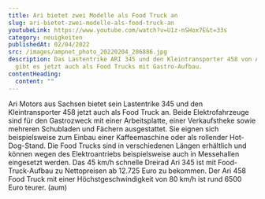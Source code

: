 ```yaml
---
title: Ari bietet zwei Modelle als Food Truck an
slug: ari-bietet-zwei-modelle-als-food-truck-an
youtubeLink: https://www.youtube.com/watch?v=U1z-nSHox7E&t=33s
category: neuigkeiten
publishedAt: 02/04/2022
src: /images/ampnet_photo_20220204_206886.jpg
description: Das Lastentrike ARI 345 und den Kleintransporter 458 von ARI Motors
  gibt es jetzt auch als Food Trucks mit Gastro-Aufbau.
contentHeading:
  content: ""
---
```

Ari Motors aus Sachsen bietet sein Lastentrike 345 und den Kleintransporter 458 jetzt auch als Food Truck an. Beide Elektrofahrzeuge sind für den Gastrozweck mit einer Arbeitsplatte, einer Verkaufstheke sowie mehreren Schubladen und Fächern ausgestattet. Sie eignen sich beispielsweise zum Einbau einer Kaffeemaschine oder als rollender Hot-Dog-Stand. Die Food Trucks sind in verschiedenen Längen erhältlich und können wegen des Elektroantriebs beispielsweise auch in Messehallen eingesetzt werden. Das 45 km/h schnelle Dreirad Ari 345 ist mit Food-Truck-Aufbau zu Nettopreisen ab 12.725 Euro zu bekommen. Der Ari 458 Food Truck mit einer Höchstgeschwindigkeit von 80 km/h ist rund 6500 Euro teurer. (aum)
